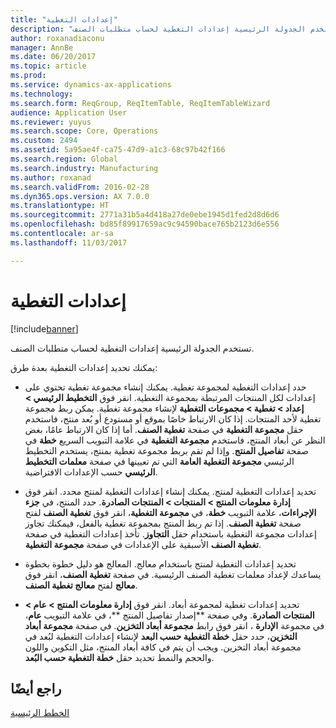 ```yaml
---
title: "إعدادات التغطية"
description: "تستخدم الجدولة الرئيسية إعدادات التغطية لحساب متطلبات الصنف."
author: roxanadiaconu
manager: AnnBe
ms.date: 06/20/2017
ms.topic: article
ms.prod: 
ms.service: dynamics-ax-applications
ms.technology: 
ms.search.form: ReqGroup, ReqItemTable, ReqItemTableWizard
audience: Application User
ms.reviewer: yuyus
ms.search.scope: Core, Operations
ms.custom: 2494
ms.assetid: 5a95ae4f-ca75-47d9-a1c3-68c97b42f166
ms.search.region: Global
ms.search.industry: Manufacturing
ms.author: roxanad
ms.search.validFrom: 2016-02-28
ms.dyn365.ops.version: AX 7.0.0
ms.translationtype: HT
ms.sourcegitcommit: 2771a31b5a4d418a27de0ebe1945d1fed2d8d6d6
ms.openlocfilehash: bd85f89917659ac9c94590bace765b2123d6e556
ms.contentlocale: ar-sa
ms.lasthandoff: 11/03/2017

---
```


# <a name="coverage-settings"></a>إعدادات التغطية

[!include[banner](../includes/banner.md)]


تستخدم الجدولة الرئيسية إعدادات التغطية لحساب متطلبات الصنف. 

يمكنك تحديد إعدادات التغطية بعدة طرق:

-   حدد إعدادات التغطية لمجموعة تغطية. يمكنك إنشاء مجموعة تغطية تحتوي على إعدادات لكل المنتجات المرتبطة بمجموعة التغطية. انقر فوق **التخطيط الرئيسي &gt; إعداد &gt; تغطية &gt; مجموعات التغطية** لإنشاء مجموعة تغطية. يمكن ربط مجموعة تغطية لأحد المنتجات. إذا كان الارتباط خاصًا بموقع أو مستودع أو بُعد منتج، فاستخدم حقل **مجموعة التغطية** في صفحة **تغطية الصنف**. أما إذا كان الارتباط عامًا، بغض النظر عن أبعاد المنتج، فاستخدم **مجموعة التغطية** في علامة التبويب السريع **خطة** في صفحة **تفاصيل المنتج**. وإذا لم تقم بربط مجموعة تغطية بمنتج، يستخدم التخطيط الرئيسي **مجموعة التغطية العامة** التي تم تعيينها في صفحة **معلمات التخطيط الرئيسي** حسب الإعدادات الافتراضية.

-   تحديد إعدادات التغطية لمنتج. يمكنك إنشاء إعدادات التغطية لمنتج محدد. انقر فوق **إدارة معلومات المنتج &gt; المنتجات &gt; المنتجات الصادرة**. حدد المنتج، في **جزء الإجراءات**، علامة التبويب **خطة**، في **مجموعة التغطية**، انقر فوق **تغطية الصنف** لفتح صفحة **تغطية الصنف**. إذا تم ربط المنتج بمجموعة تغطية بالفعل، فيمكنك تجاوز إعدادات مجموعة التغطية باستخدام حقل **التجاوز**. تأخذ إعدادات التغطية في صفحة **تغطية الصنف** الأسبقية على الإعدادات في صفحة **مجموعة التغطية**.

<!-- -->

-   تحديد إعدادات التغطية لمنتج باستخدام معالج. المعالج هو دليل خطوة بخطوة يساعدك لإعداد معلمات تغطية الصنف الرئيسية. في صفحة **تغطية الصنف**، انقر فوق **معالج** لفتح **معالج تغطية الصنف**.

<!-- -->

-   تحديد إعدادات تغطية لمجموعة أبعاد. انقر فوق **إدارة معلومات المنتج‬ &gt; عام &gt; المنتجات الصادرة**. وفي صفحة **إصدار تفاصيل المنتج **، في علامة التبويب **عام**، في مجموعة **الإدارة** ، انقر فوق رابط **مجموعة أبعاد التخزين**. في صفحة **مجموعة أبعاد التخزين**، حدد حقل **خطة التغطية حسب البعد** لإنشاء إعدادات التغطية لبُعد في مجموعة أبعاد التخزين. ويجب أن يتم في كافة أبعاد المنتج، مثل التكوين واللون والحجم والنمط تحديد حقل **خطة التغطية حسب البُعد**.



<a name="see-also"></a>راجع أيضًا
--------

[الخطط الرئيسية](master-plans.md)




